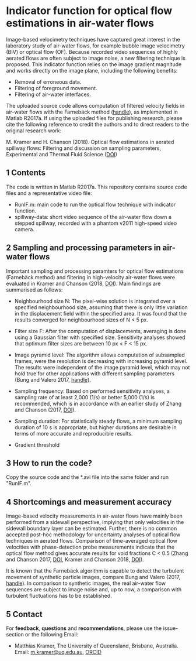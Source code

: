 Indicator function for optical flow estimations in air-water flows
==================================================================

Image-based velocimetry techniques have captured great interest in the laboratory study of air-water flows, for example bubble image velocimetry (BIV) or optical flow (OF). Because recorded video sequences of highly aerated flows are often subject to image noise, a new filtering technique is proposed. This indicator function relies on the image gradient magnitude and works directly on the image plane, including the following benefits: 

- Removal of erroneous data.
- Filtering of foreground movement.
- Filtering of air-water interfaces.

The uploaded source code allows computation of filtered velocity fields in air-water flows with the Farnebäck method ([handle](https://www.ida.liu.se/ext/WITAS-ev/Computer_Vision_Technologies/PaperInfo/farneback02.html)), as implemented in Matlab R2017a. If using the uploaded files for publishing research, please cite the following reference to credit the authors and to direct readers to the original research work:

M. Kramer and H. Chanson (2018). Optical flow estimations in aerated spillway flows: Filtering and discussion on
sampling parameters, Experimental and Thermal Fluid Science ([DOI](https://doi.org/10.1016/j.expthermflusci.2018.12.002))


1 Contents
----------
The code is written in Matlab R2017a. This repository contains source code files and a representative video file:
- RunIF.m: main code to run the optical flow technique with indicator function.
- spillway-data: short video sequence of the air-water flow down a stepped spillway, recorded with a phantom v2011 high-speed video camera.


2 Sampling and processing parameters in air-water flows
-------------------------------------------------------
Important sampling and processing paramters for optical flow estimations (Farnebäck method) and filtering in high-velocity air-water flows were evaluated in Kramer and Chanson (2018, [DOI](https://doi.org/10.1016/j.expthermflusci.2018.12.002)). Main findings are summarised as follows:

- Neighbourhood size N: The pixel-wise solution is integrated over a specified neighbourhood size, assuming
that there is only little variation in the displacement field within the specified area. It was found that the results converged for neighbourhood sizes of N < 5 px.
- Filter size F:  After the computation of displacements, averaging is done using a Gaussian filter with specified size. Sensitivity analyses showed that optimum filter sizes are between 10 px < F < 15 px. 
- Image pyramid level: The algorithm allows computation of subsampled frames, were the resolution is decreasing with increasing pyramid level. The results were independent of the image pyramid level, which may not hold true for other applications with different sampling parameters (Bung and Valero 2017,
[handle](http://hdl.handle.net/2268/214198)).

- Sampling frequency: Based on performed sensitivity analyses, a sampling rate of at least 2,000 (1/s) or better 5,000 (1/s) is recommended, which is in accordance with an earlier study of Zhang and Chanson (2017, [DOI](https://doi.org/10.1016/j.expthermflusci.2017.09.010)).
- Sampling duration: For statistically steady flows, a minimum sampling duration of 10 s is appropriate, but higher durations are
desirable in terms of more accurate and reproducible results. 

- Gradient threshold

3 How to run the code?
----------------------
Copy the source code and the *.avi file into the same folder and run "RunIF.m".

4 Shortcomings and measurement accuracy
----------------------------------------
Image-based velocity measurements in air-water flows have mainly been performed from a sidewall perspective, implying that only velocities in the sidewall boundary layer can be estimated. Further, there is no common accepted post-hoc methodology for uncertainty analyses of optical flow techniques in aerated flows. Comparison of time-averaged optical flow velocities with phase-detection probe measurements indicate that the optical flow method gives accurate results for void fractions C < 0.5 (Zhang and Chanson 2017, [DOI](https://doi.org/10.1016/j.expthermflusci.2017.09.010), Kramer and Chanson 2018, [DOI](https://doi.org/10.1016/j.expthermflusci.2018.12.002)). 

It is known that the Farnebäck algorithm is capable to detect the turbulent movement of synthetic particle images, compare Bung and Valero (2017, [handle](http://hdl.handle.net/2268/214198)). In comparison to synthetic images, the real air-water flow sequences are subject to image noise and, up to now, a comparison with turbulent fluctuations has to be established. 


5 Contact
----------
For **feedback**, **questions** and **recommendations**, please use the issue-section or the following Email:

- Matthias Kramer, The University of Queensland, Brisbane, Australia. Email: m.kramer@uq.edu.au, [ORCID](https://orcid.org/0000-0001-5673-2751)

